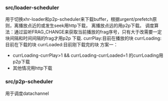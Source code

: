 
### src/loader-scheduler
用于切换xhr-loader和p2p-scheduler来下载buffer，根据urgent/prefetch原则，离播放点近的或发生seek用http下载，
离播放点远的用p2p下载。
调度算法：通过监听FRAG_CHANGE来获取当前播放的frag序号，只有大于改需要一定块间隔和时间间隔的frag才用p2p
下载.
currPlay:目前在播放的块  currLoading:目前在下载的块  currLoaded:目前刚下载完的块
方案一：
- currLoading-currPlay>1 && currLoading-currLoaded=1 的currLoading用p2p下载
- 其他情况用http下载

### src/p2p-scheduler
用于调度datachannel